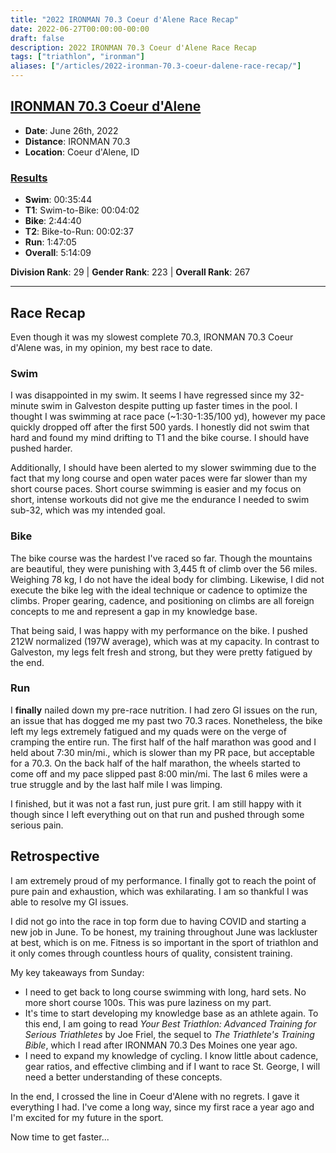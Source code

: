 ```yaml
---
title: "2022 IRONMAN 70.3 Coeur d'Alene Race Recap"
date: 2022-06-27T00:00:00-00:00
draft: false
description: 2022 IRONMAN 70.3 Coeur d'Alene Race Recap
tags: ["triathlon", "ironman"]
aliases: ["/articles/2022-ironman-70.3-coeur-dalene-race-recap/"]
---
```


## [IRONMAN 70.3 Coeur d'Alene](https://www.ironman.com/im703-coeur-dalene)
* **Date**: June 26th, 2022
* **Distance**: IRONMAN 70.3
* **Location**: Coeur d'Alene, ID

### [Results](https://www.ironman.com/im703-coeur-dalene-results)
* **Swim**: 00:35:44
* **T1**: Swim-to-Bike: 00:04:02
* **Bike**: 2:44:40
* **T2**: Bike-to-Run: 00:02:37
* **Run**: 1:47:05
* **Overall**: 5:14:09

**Division Rank**: 29 | **Gender Rank**: 223 | **Overall Rank**: 267

---

## Race Recap
Even though it was my slowest complete 70.3, IRONMAN 70.3 Coeur d'Alene was, in my opinion, my best race to date.

### Swim
I was disappointed in my swim. It seems I have regressed since my 32-minute swim in Galveston despite putting up faster times in the pool. I thought I was swimming at race pace (~1:30-1:35/100 yd), however my pace quickly dropped off after the first 500 yards. I honestly did not swim that hard and found my mind drifting to T1 and the bike course. I should have pushed harder.

Additionally, I should have been alerted to my slower swimming due to the fact that my long course and open water paces were far slower than my short course paces. Short course swimming is easier and my focus on short, intense workouts did not give me the endurance I needed to swim sub-32, which was my intended goal.

### Bike
The bike course was the hardest I've raced so far. Though the mountains are beautiful, they were punishing with 3,445 ft of climb over the 56 miles. Weighing 78 kg, I do not have the ideal body for climbing. Likewise, I did not execute the bike leg with the ideal technique or cadence to optimize the climbs. Proper gearing, cadence, and positioning on climbs are all foreign concepts to me and represent a gap in my knowledge base.

That being said, I was happy with my performance on the bike. I pushed 212W normalized (197W average), which was at my capacity. In contrast to Galveston, my legs felt fresh and strong, but they were pretty fatigued by the end.

### Run
I **finally** nailed down my pre-race nutrition. I had zero GI issues on the run, an issue that has dogged me my past two 70.3 races. Nonetheless, the bike left my legs extremely fatigued and my quads were on the verge of cramping the entire run. The first half of the half marathon was good and I held about 7:30 min/mi., which is slower than my PR pace, but acceptable for a 70.3. On the back half of the half marathon, the wheels started to come off and my pace slipped past 8:00 min/mi. The last 6 miles were a true struggle and by the last half mile I was limping.

I finished, but it was not a fast run, just pure grit. I am still happy with it though since I left everything out on that run and pushed through some serious pain.

## Retrospective
I am extremely proud of my performance. I finally got to reach the point of pure pain and exhaustion, which was exhilarating. I am so thankful I was able to resolve my GI issues.

I did not go into the race in top form due to having COVID and starting a new job in June. To be honest, my training throughout June was lackluster at best, which is on me. Fitness is so important in the sport of triathlon and it only comes through countless hours of quality, consistent training.

My key takeaways from Sunday:
* I need to get back to long course swimming with long, hard sets. No more short course 100s. This was pure laziness on my part.
* It's time to start developing my knowledge base as an athlete again. To this end, I am going to read *Your Best Triathlon: Advanced Training for Serious Triathletes* by Joe Friel, the sequel to *The Triathlete's Training Bible*, which I read after IRONMAN 70.3 Des Moines one year ago.
* I need to expand my knowledge of cycling. I know little about cadence, gear ratios, and effective climbing and if I want to race St. George, I will need a better understanding of these concepts.

In the end, I crossed the line in Coeur d'Alene with no regrets. I gave it everything I had. I've come a long way, since my first race a year ago and I'm excited for my future in the sport.

Now time to get faster...
